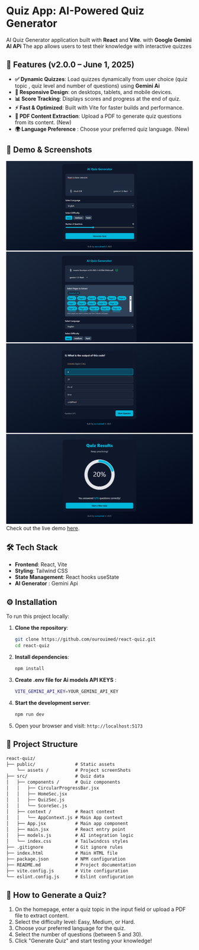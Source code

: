# Quiz App: AI-Powered Quiz Generator
AI Quiz Generator application built with **React** and **Vite**. with **Google Gemini AI APi** The app allows users to test their knowledge with interactive quizzes

## 🚀 Features (v2.0.0 – June 1, 2025)
- **✅ Dynamic Quizzes**: Load quizzes dynamically from user choice (quiz topic , quiz level and number of questions) using **Gemini Ai**
- **📱 Responsive Design**: on desktops, tablets, and mobile devices.
- **📊 Score Tracking**: Displays scores and progress at the end of quiz.
- **⚡ Fast & Optimized**: Built with Vite for faster builds and performance.
- **📄 PDF Content Extraction**: Upload a PDF to generate quiz questions from its content. (New)
- **🌍 Language Preference** : Choose your preferred quiz language. (New)

## 🎥 Demo & Screenshots
![screenshot1](./public/assets/screenshot1.png)
![screenshot2](./public/assets/screenshot2.png)
![screenshot3](./public/assets/screenshot3.png)
![screenshot4](./public/assets/screenshot4.png)
Check out the live demo [here](https://ourouimed.github.io/react-quiz).

## 🛠️ Tech Stack

- **Frontend**: React, Vite
- **Styling**: Tailwind CSS 
- **State Management**: React hooks useState
- **AI Generator** : Gemini Api

## ⚙️ Installation

To run this project locally:

1. **Clone the repository**:
   ```bash
   git clone https://github.com/ourouimed/react-quiz.git
   cd react-quiz
   ```

2. **Install dependencies**:
   ```bash
   npm install
   ```
3. **Create .env file for Ai models API KEYS** :
   ```bash
   VITE_GEMINI_API_KEY=YOUR_GEMINI_API_KEY
3. **Start the development server**:
   ```bash
   npm run dev
   ```

4. Open your browser and visit: `http://localhost:5173`

## 📁 Project Structure
```
react-quiz/
├── public/               # Static assets 
    └── assets /          # Project screenShots
├── src/                  # Quiz data 
│   ├── components /      # Quiz components 
│   │   ├── CircularProgressBar.jsx         
│   │   ├── HomeSec.jsx   
│   │   ├── QuizSec.js     
│   │   └── ScoreSec.js 
│   ├── context /         # React context 
│   │   └── AppContext.js # Main App context
│   ├── App.jsx           # Main app component
│   ├── main.jsx          # React entry point
│   ├── models.js         # AI integration logic
│   └── index.css         # Tailwindcss styles
├── .gitignore            # Git ignore rules
├── index.html            # Main HTML file
├── package.json          # NPM configuration
├── README.md             # Project documentation
├── vite.config.js        # Vite configuration
└── eslint.config.js      # Eslint configuration
```

## 🧠 How to Generate a Quiz?
1. On the homepage, enter a quiz topic in the input field or upload a PDF file to extract content.
2. Select the difficulty level: Easy, Medium, or Hard.
3. Choose your preferred language for the quiz.
4. Select the number of questions (between 5 and 30).
5. Click "Generate Quiz" and start testing your knowledge!